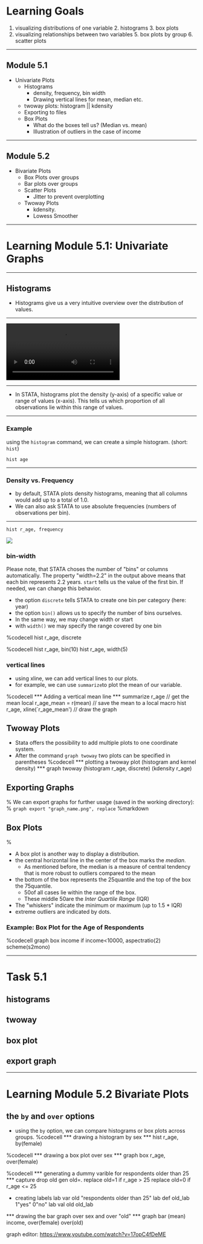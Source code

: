 # Learning Goals

1. visualizing distributions of one variable
    2. histograms
    3. box plots
4. visualizing relationships between two variables
    5. box plots by group
    6. scatter plots

---


## Module 5.1
- Univariate Plots
    - Histograms
        - density, frequency, bin width
        - Drawing vertical lines for mean, median etc.
    - twoway plots: histogram || kdensity
    - Exporting to files
    - Box Plots <!-- .element: class="fragment fade-left" data-fragment-index="1" -->
        - What do the boxes tell us? (Median vs. mean)
        - Illustration of outliers in the case of income <!-- .element: class="fragment highlight-blue" data-fragment-index="2" -->
<!-- .slide: data-background="#317333" -->

----

## Module 5.2
- Bivariate Plots
    - Box Plots over groups
    - Bar plots over groups
    - Scatter Plots
        - Jitter to prevent overplotting
    - Twoway Plots
        - kdensity.
        - Lowess Smoother

---

# Learning Module 5.1: Univariate Graphs

----

## Histograms

- Histograms give us a very intuitive overview over the distribution of values.

----

<video controls>
    <source src="slides/output.ogv" type="video/ogg">
    <source src="slides/output.webm" type="video/webm">
</video>

----


- In STATA, histograms plot the density (y-axis) of a specific value or range of values (x-axis). This tells us which proportion of all observations lie within this range of values.

----

### Example

using the `histogram` command, we can create a simple histogram. (short: `hist`)

```
hist age
```

---

### Density vs. Frequency
- by default, STATA plots density histograms, meaning that all columns would add up to a total of 1.0.
- We can also ask STATA to use absolute frequencies (numbers of observations per bin).

---

```
hist r_age, frequency
```

![](slides/output_2_16.svg)

### bin-width
Please note, that STATA choses the number of "bins" or columns automatically. The property "width=2.2" in the output above means that each bin represents 2.2 years. `start` tells us the value of the first bin.
If needed, we can change this behavior.

- the option `discrete` tells STATA to create one bin per category (here: year)
- the option `bin()` allows us to specify the number of bins ourselves.
- In the same way, we may change width or start
- with `width()` we may specify the range covered by one bin

%codecell
hist r_age, discrete

%codecell
hist r_age, bin(10)
hist r_age, width(5)

### vertical lines
- using xline, we can add vertical lines to our plots.
- for example, we can use `summarize`to plot the mean of our variable.

%codecell
*** Adding a vertical mean line ***
summarize r_age // get the mean
local r_age_mean = r(mean) // save the mean to a local macro
hist r_age, xline(`r_age_mean') // draw the graph

## Twoway Plots

- Stata offers the possibility to add multiple plots to one coordinate system.
- After the command `graph twoway` two plots can be specified in parentheses
%codecell
*** plotting a twoway plot (histogram and kernel density) ***
graph twoway (histogram r_age, discrete) (kdensity r_age)

## Exporting Graphs
%
We can export graphs for further usage (saved in the working directory):
%
`graph export "graph_name.png", replace`
%markdown
 ## Box Plots
%
- A box plot is another way to display a distribution.
- the central horizontal line in the center of the box marks the _median_.
  - As mentioned before, the median is a measure of central tendency that is more robust to outliers compared to the mean
- the bottom of the box represents the 25quantile and the top of the box the 75quantile.
    - 50of all cases lie within the range of the box.
    - These middle 50are the _Inter Quartile Range_ (IQR)
- The "whiskers" indicate the minimum or maximum (up to 1.5 * IQR)
- extreme outliers are indicated by dots.

### Example: Box Plot for the Age of Respondents

%codecell
graph box income if income<10000, aspectratio(2) scheme(s2mono)

---

# Task 5.1

## histograms

## twoway

## box plot

## export graph

---

# Learning Module 5.2 Bivariate Plots

## the `by` and `over` options

- using the `by` option, we can compare histograms or box plots across groups.
%codecell
*** drawing a histogram by sex ***
hist r_age, by(female)


%codecell
*** drawing a box plot over sex ***
graph box r_age, over(female)


%codecell
*** generating a dummy varible for respondents older than 25 ***
capture drop old
gen old=.
replace old=1 if r_age > 25
replace old=0 if r_age <= 25
* creating labels
lab var old "respondents older than 25"
lab def old_lab 1"yes" 0"no"
lab val old old_lab

*** drawing the bar graph over sex and over "old" ***
graph bar (mean) income, over(female) over(old)


graph editor:
https://www.youtube.com/watch?v=17opC4fDeME
